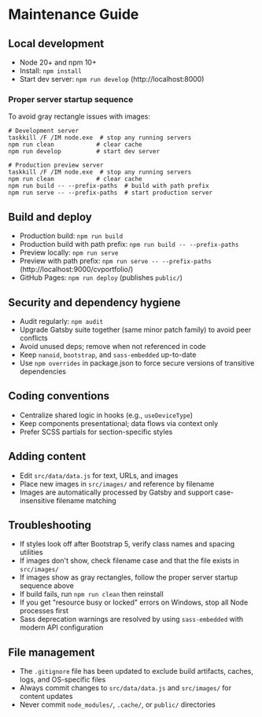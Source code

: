 # Maintenance Guide

## Local development
- Node 20+ and npm 10+
- Install: `npm install`
- Start dev server: `npm run develop` (http://localhost:8000)

### Proper server startup sequence
To avoid gray rectangle issues with images:
```shell
# Development server
taskkill /F /IM node.exe  # stop any running servers
npm run clean            # clear cache
npm run develop          # start dev server

# Production preview server
taskkill /F /IM node.exe  # stop any running servers
npm run clean            # clear cache
npm run build -- --prefix-paths  # build with path prefix
npm run serve -- --prefix-paths  # start production server
```

## Build and deploy
- Production build: `npm run build`
- Production build with path prefix: `npm run build -- --prefix-paths`
- Preview locally: `npm run serve`
- Preview with path prefix: `npm run serve -- --prefix-paths` (http://localhost:9000/cvportfolio/)
- GitHub Pages: `npm run deploy` (publishes `public/`)

## Security and dependency hygiene
- Audit regularly: `npm audit`
- Upgrade Gatsby suite together (same minor patch family) to avoid peer conflicts
- Avoid unused deps; remove when not referenced in code
- Keep `nanoid`, `bootstrap`, and `sass-embedded` up-to-date
- Use `npm overrides` in package.json to force secure versions of transitive dependencies

## Coding conventions
- Centralize shared logic in hooks (e.g., `useDeviceType`)
- Keep components presentational; data flows via context only
- Prefer SCSS partials for section-specific styles

## Adding content
- Edit `src/data/data.js` for text, URLs, and images
- Place new images in `src/images/` and reference by filename
- Images are automatically processed by Gatsby and support case-insensitive filename matching

## Troubleshooting
- If styles look off after Bootstrap 5, verify class names and spacing utilities
- If images don't show, check filename case and that the file exists in `src/images/`
- If images show as gray rectangles, follow the proper server startup sequence above
- If build fails, run `npm run clean` then reinstall
- If you get "resource busy or locked" errors on Windows, stop all Node processes first
- Sass deprecation warnings are resolved by using `sass-embedded` with modern API configuration

## File management
- The `.gitignore` file has been updated to exclude build artifacts, caches, logs, and OS-specific files
- Always commit changes to `src/data/data.js` and `src/images/` for content updates
- Never commit `node_modules/`, `.cache/`, or `public/` directories
